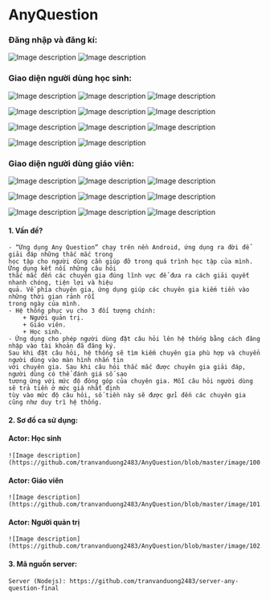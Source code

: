 # AnyQuestion


### Đăng nhập và đăng kí:

![Image description](https://github.com/tranvanduong2483/AnyQuestion/blob/master/image/1.png) ![Image description](https://github.com/tranvanduong2483/AnyQuestion/blob/master/image/2.png)


### Giao diện người dùng học sinh:

![Image description](https://github.com/tranvanduong2483/AnyQuestion/blob/master/image/3.1.png) ![Image description](https://github.com/tranvanduong2483/AnyQuestion/blob/master/image/3.2.png) ![Image description](https://github.com/tranvanduong2483/AnyQuestion/blob/master/image/3.3.png)

![Image description](https://github.com/tranvanduong2483/AnyQuestion/blob/master/image/3.4.png) ![Image description](https://github.com/tranvanduong2483/AnyQuestion/blob/master/image/3.5.png) ![Image description](https://github.com/tranvanduong2483/AnyQuestion/blob/master/image/3.6.png)

![Image description](https://github.com/tranvanduong2483/AnyQuestion/blob/master/image/4.1.png) ![Image description](https://github.com/tranvanduong2483/AnyQuestion/blob/master/image/4.2.png) ![Image description](https://github.com/tranvanduong2483/AnyQuestion/blob/master/image/4.3.png)

![Image description](https://github.com/tranvanduong2483/AnyQuestion/blob/master/image/4.4.png) ![Image description](https://github.com/tranvanduong2483/AnyQuestion/blob/master/image/5.png)


### Giao diện người dùng giáo viên:

![Image description](https://github.com/tranvanduong2483/AnyQuestion/blob/master/image/6.png) ![Image description](https://github.com/tranvanduong2483/AnyQuestion/blob/master/image/7.1.png) ![Image description](https://github.com/tranvanduong2483/AnyQuestion/blob/master/image/7.2.png)

![Image description](https://github.com/tranvanduong2483/AnyQuestion/blob/master/image/7.3.png) ![Image description](https://github.com/tranvanduong2483/AnyQuestion/blob/master/image/7.4.png) ![Image description](https://github.com/tranvanduong2483/AnyQuestion/blob/master/image/7.5.png)

![Image description](https://github.com/tranvanduong2483/AnyQuestion/blob/master/image/8.1.png) ![Image description](https://github.com/tranvanduong2483/AnyQuestion/blob/master/image/8.2.png) ![Image description](https://github.com/tranvanduong2483/AnyQuestion/blob/master/image/9.3.png)



#### 1. Vấn đề?

    - “Ứng dụng Any Question” chạy trên nền Android, ứng dụng ra đời để giải đáp những thắc mắc trong
    học tập cho người dùng cần giúp đỡ trong quá trình học tập của mình. Ứng dụng kết nối những câu hỏi
    thắc mắc đến các chuyên gia đúng lĩnh vực để đưa ra cách giải quyết nhanh chóng, tiện lợi và hiệu
    quả. Về phía chuyên gia, ứng dụng giúp các chuyên gia kiếm tiền vào những thời gian rảnh rỗi
    trong ngày của mình.
    - Hệ thống phục vụ cho 3 đối tượng chính:
        + Người quản trị.
        + Giáo viên.
        + Học sinh.
    - Ứng dụng cho phép người dùng đặt câu hỏi lên hệ thống bằng cách đăng nhập vào tài khoản đã đăng ký.
    Sau khi đặt câu hỏi, hệ thống sẽ tìm kiếm chuyên gia phù hợp và chuyển người dùng vào màn hình nhắn tin
    với chuyên gia. Sau khi câu hỏi thắc mắc được chuyên gia giải đáp, người dùng có thể đánh giá số sao
    tương ứng với mức độ đóng góp của chuyên gia. Mỗi câu hỏi người dùng sẽ trả tiền ở mức giá nhất định
    tùy vào mức độ câu hỏi, số tiền này sẽ được gửi đến các chuyên gia cũng như duy trì hệ thống.


#### 2. Sơ đồ ca sử dụng:

#### Actor: Học sinh

    ![Image description](https://github.com/tranvanduong2483/AnyQuestion/blob/master/image/100.png)


#### Actor: Giáo viên

    ![Image description](https://github.com/tranvanduong2483/AnyQuestion/blob/master/image/101.png)


#### Actor: Người quản trị

    ![Image description](https://github.com/tranvanduong2483/AnyQuestion/blob/master/image/102.png)


#### 3. Mã nguồn server:

    Server (Nodejs): https://github.com/tranvanduong2483/server-any-question-final


 
